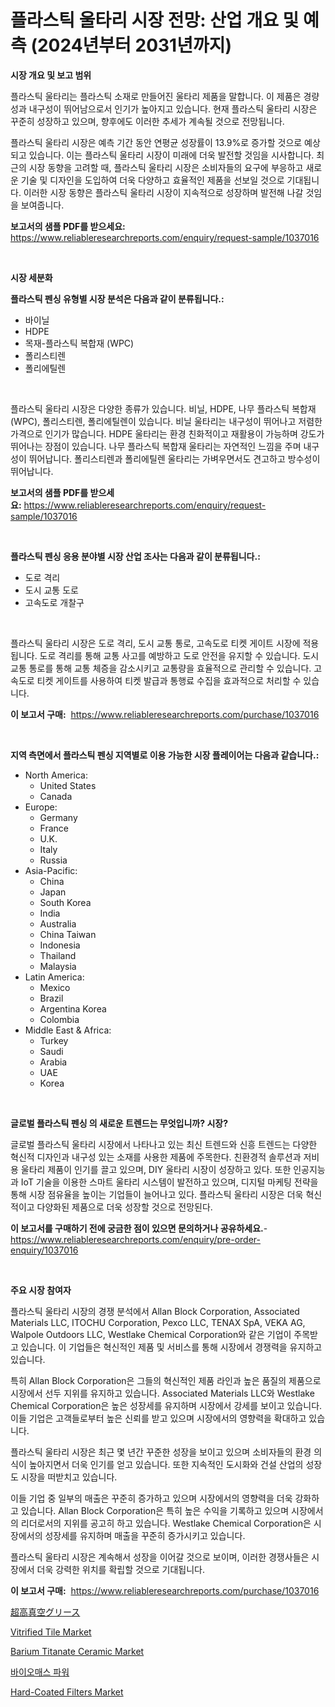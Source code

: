 <p><h1>플라스틱 울타리 시장 전망: 산업 개요 및 예측 (2024년부터 2031년까지)</h1></p><p><strong>시장 개요 및 보고 범위</strong></p>
<p><p>플라스틱 울타리는 플라스틱 소재로 만들어진 울타리 제품을 말합니다. 이 제품은 경량성과 내구성이 뛰어남으로서 인기가 높아지고 있습니다. 현재 플라스틱 울타리 시장은 꾸준히 성장하고 있으며, 향후에도 이러한 추세가 계속될 것으로 전망됩니다. </p><p>플라스틱 울타리 시장은 예측 기간 동안 연평균 성장률이 13.9%로 증가할 것으로 예상되고 있습니다. 이는 플라스틱 울타리 시장이 미래에 더욱 발전할 것임을 시사합니다. 최근의 시장 동향을 고려할 때, 플라스틱 울타리 시장은 소비자들의 요구에 부응하고 새로운 기술 및 디자인을 도입하여 더욱 다양하고 효율적인 제품을 선보일 것으로 기대됩니다. 이러한 시장 동향은 플라스틱 울타리 시장이 지속적으로 성장하며 발전해 나갈 것임을 보여줍니다.</p></p>
<p><strong>보고서의 샘플 PDF를 받으세요:</strong> <a href="https://www.reliableresearchreports.com/enquiry/request-sample/1037016">https://www.reliableresearchreports.com/enquiry/request-sample/1037016</a></p>
<p>&nbsp;</p>
<p><strong>시장 세분화</strong></p>
<p><strong>플라스틱 펜싱 유형별 시장 분석은 다음과 같이 분류됩니다.:</strong></p>
<p><ul><li>바이닐</li><li>HDPE</li><li>목재-플라스틱 복합재 (WPC)</li><li>폴리스티렌</li><li>폴리에틸렌</li></ul></p>
<p>&nbsp;</p>
<p><p>플라스틱 울타리 시장은 다양한 종류가 있습니다. 비닐, HDPE, 나무 플라스틱 복합재 (WPC), 폴리스티렌, 폴리에틸렌이 있습니다. 비닐 울타리는 내구성이 뛰어나고 저렴한 가격으로 인기가 많습니다. HDPE 울타리는 환경 친화적이고 재활용이 가능하며 강도가 뛰어나는 장점이 있습니다. 나무 플라스틱 복합재 울타리는 자연적인 느낌을 주며 내구성이 뛰어납니다. 폴리스티렌과 폴리에틸렌 울타리는 가벼우면서도 견고하고 방수성이 뛰어납니다.</p></p>
<p><strong>보고서의 샘플 PDF를 받으세요:</strong>&nbsp;<a href="https://www.reliableresearchreports.com/enquiry/request-sample/1037016">https://www.reliableresearchreports.com/enquiry/request-sample/1037016</a></p>
<p>&nbsp;</p>
<p><strong> 플라스틱 펜싱 응용 분야별 시장 산업 조사는 다음과 같이 분류됩니다.:</strong></p>
<p><ul><li>도로 격리</li><li>도시 교통 도로</li><li>고속도로 개찰구</li></ul></p>
<p>&nbsp;</p>
<p><p>플라스틱 울타리 시장은 도로 격리, 도시 교통 통로, 고속도로 티켓 게이트 시장에 적용됩니다. 도로 격리를 통해 교통 사고를 예방하고 도로 안전을 유지할 수 있습니다. 도시 교통 통로를 통해 교통 체증을 감소시키고 교통량을 효율적으로 관리할 수 있습니다. 고속도로 티켓 게이트를 사용하여 티켓 발급과 통행료 수집을 효과적으로 처리할 수 있습니다.</p></p>
<p><strong>이 보고서 구매:</strong>&nbsp; <a href="https://www.reliableresearchreports.com/purchase/1037016">https://www.reliableresearchreports.com/purchase/1037016</a></p>
<p>&nbsp;</p>
<p><strong>지역 측면에서 플라스틱 펜싱 지역별로 이용 가능한 시장 플레이어는 다음과 같습니다.:</strong></p>
<p><ul>
    <li>
        North America:
        <ul>
            <li>United States</li>
            <li>Canada</li>
        </ul>
    </li>
    <li>
        Europe:
        <ul>
            <li>Germany</li>
            <li>France</li>
            <li>U.K.</li>
            <li>Italy</li>
            <li>Russia</li>
        </ul>
    </li>
    <li>
        Asia-Pacific:
        <ul>
            <li>China</li>
            <li>Japan</li>
            <li>South Korea</li>
            <li>India</li>
            <li>Australia</li>
            <li>China Taiwan</li>
            <li>Indonesia</li>
            <li>Thailand</li>
            <li>Malaysia</li>
        </ul>
    </li>
    <li>
        Latin America:
        <ul>
            <li>Mexico</li>
            <li>Brazil</li>
            <li>Argentina Korea</li>
            <li>Colombia</li>
        </ul>
    </li>
    <li>
        Middle East & Africa:
        <ul>
            <li>Turkey</li>
            <li>Saudi</li>
            <li>Arabia</li>
            <li>UAE</li>
            <li>Korea</li>
        </ul>
    </li>
    </ul></p>
<p>&nbsp;</p>
<p><strong>글로벌 플라스틱 펜싱 의 새로운 트렌드는 무엇입니까? 시장?</strong></p>
<p><p>글로벌 플라스틱 울타리 시장에서 나타나고 있는 최신 트렌드와 신흥 트렌드는 다양한 혁신적 디자인과 내구성 있는 소재를 사용한 제품에 주목한다. 친환경적 솔루션과 저비용 울타리 제품이 인기를 끌고 있으며, DIY 울타리 시장이 성장하고 있다. 또한 인공지능과 IoT 기술을 이용한 스마트 울타리 시스템이 발전하고 있으며, 디지털 마케팅 전략을 통해 시장 점유율을 높이는 기업들이 늘어나고 있다. 플라스틱 울타리 시장은 더욱 혁신적이고 다양화된 제품으로 더욱 성장할 것으로 전망된다.</p></p>
<p><strong>이 보고서를 구매하기 전에 궁금한 점이 있으면 문의하거나 공유하세요.</strong>- <a href="https://www.reliableresearchreports.com/enquiry/pre-order-enquiry/1037016">https://www.reliableresearchreports.com/enquiry/pre-order-enquiry/1037016</a></p>
<p>&nbsp;</p>
<p><strong>주요 시장 참여자</strong></p>
<p><p>플라스틱 울타리 시장의 경쟁 분석에서 Allan Block Corporation, Associated Materials LLC, ITOCHU Corporation, Pexco LLC, TENAX SpA, VEKA AG, Walpole Outdoors LLC, Westlake Chemical Corporation와 같은 기업이 주목받고 있습니다. 이 기업들은 혁신적인 제품 및 서비스를 통해 시장에서 경쟁력을 유지하고 있습니다.</p><p>특히 Allan Block Corporation은 그들의 혁신적인 제품 라인과 높은 품질의 제품으로 시장에서 선두 지위를 유지하고 있습니다. Associated Materials LLC와 Westlake Chemical Corporation은 높은 성장세를 유지하며 시장에서 강세를 보이고 있습니다. 이들 기업은 고객들로부터 높은 신뢰를 받고 있으며 시장에서의 영향력을 확대하고 있습니다.</p><p>플라스틱 울타리 시장은 최근 몇 년간 꾸준한 성장을 보이고 있으며 소비자들의 환경 의식이 높아지면서 더욱 인기를 얻고 있습니다. 또한 지속적인 도시화와 건설 산업의 성장도 시장을 떠받치고 있습니다.</p><p>이들 기업 중 일부의 매출은 꾸준히 증가하고 있으며 시장에서의 영향력을 더욱 강화하고 있습니다. Allan Block Corporation은 특히 높은 수익을 기록하고 있으며 시장에서의 리더로서의 지위를 공고히 하고 있습니다. Westlake Chemical Corporation은 시장에서의 성장세를 유지하며 매출을 꾸준히 증가시키고 있습니다.</p><p>플라스틱 울타리 시장은 계속해서 성장을 이어갈 것으로 보이며, 이러한 경쟁사들은 시장에서 더욱 강력한 위치를 확립할 것으로 기대됩니다.</p></p>
<p><strong>이 보고서 구매:</strong>&nbsp;&nbsp;<a href="https://www.reliableresearchreports.com/purchase/1037016">https://www.reliableresearchreports.com/purchase/1037016</a></p>
<p><p><a href="https://github.com/vhemk0794148/Market-Research-Report-List-1/blob/main/7021513189638.md">超高真空グリース</a></p><p><a href="https://issuu.com/reportprime-2/docs/vitrified-tile-market-size-2030.pptx">Vitrified Tile Market</a></p><p><a href="https://issuu.com/reportprime-2/docs/barium-titanate-ceramic-market-size-2030.pptx">Barium Titanate Ceramic Market</a></p><p><a href="https://github.com/vss5505pa7z1p/Market-Research-Report-List-1/blob/main/1381885189453.md">바이오매스 파워</a></p><p><a href="https://view.publitas.com/reportprime-1/hard-coated-filters-market-research-report-forecasted-for-period-from-2023-2030-by-market-type-market-application-and-region/">Hard-Coated Filters Market</a></p></p>
